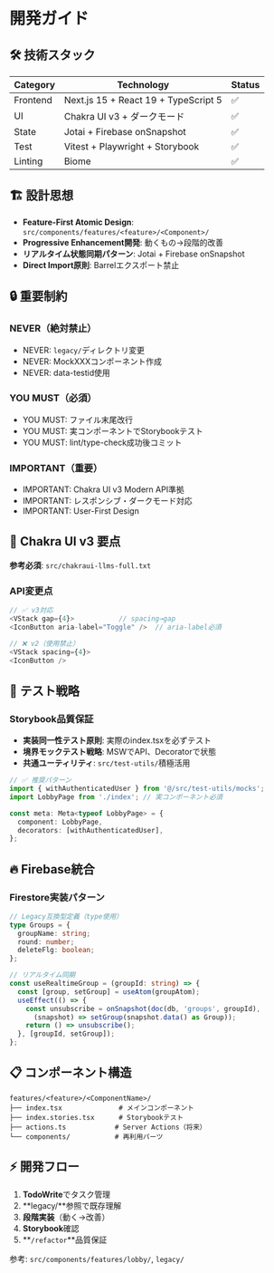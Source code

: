 # 開発ガイド

## 🛠 技術スタック
| Category | Technology | Status |
|----------|------------|--------|
| Frontend | Next.js 15 + React 19 + TypeScript 5 | ✅ |
| UI | Chakra UI v3 + ダークモード | ✅ |
| State | Jotai + Firebase onSnapshot | ✅ |
| Test | Vitest + Playwright + Storybook | ✅ |
| Linting | Biome | ✅ |

## 🏗 設計思想
- **Feature-First Atomic Design**: `src/components/features/<feature>/<Component>/`
- **Progressive Enhancement開発**: 動くもの→段階的改善
- **リアルタイム状態同期パターン**: Jotai + Firebase onSnapshot
- **Direct Import原則**: Barrelエクスポート禁止

## 🔒 重要制約

### NEVER（絶対禁止）
- NEVER: `legacy/`ディレクトリ変更
- NEVER: MockXXXコンポーネント作成  
- NEVER: data-testid使用

### YOU MUST（必須）
- YOU MUST: ファイル末尾改行
- YOU MUST: 実コンポーネントでStorybookテスト
- YOU MUST: lint/type-check成功後コミット

### IMPORTANT（重要）
- IMPORTANT: Chakra UI v3 Modern API準拠
- IMPORTANT: レスポンシブ・ダークモード対応
- IMPORTANT: User-First Design

## 🎨 Chakra UI v3 要点
**参考必須**: `src/chakraui-llms-full.txt`

### API変更点
```typescript
// ✅ v3対応
<VStack gap={4}>           // spacing→gap
<IconButton aria-label="Toggle" />  // aria-label必須

// ❌ v2（使用禁止）
<VStack spacing={4}>
<IconButton />
```

## 🧪 テスト戦略
### Storybook品質保証
- **実装同一性テスト原則**: 実際のindex.tsxを必ずテスト
- **境界モックテスト戦略**: MSWでAPI、Decoratorで状態
- **共通ユーティリティ**: `src/test-utils/`積極活用

```typescript
// ✅ 推奨パターン
import { withAuthenticatedUser } from '@/src/test-utils/mocks';
import LobbyPage from './index'; // 実コンポーネント必須

const meta: Meta<typeof LobbyPage> = {
  component: LobbyPage,
  decorators: [withAuthenticatedUser],
};
```

## 🔥 Firebase統合
### Firestore実装パターン
```typescript
// Legacy互換型定義（type使用）
type Groups = {
  groupName: string;
  round: number;
  deleteFlg: boolean;
};

// リアルタイム同期
const useRealtimeGroup = (groupId: string) => {
  const [group, setGroup] = useAtom(groupAtom);
  useEffect(() => {
    const unsubscribe = onSnapshot(doc(db, 'groups', groupId), 
      (snapshot) => setGroup(snapshot.data() as Group));
    return () => unsubscribe();
  }, [groupId, setGroup]);
};
```

## 📋 コンポーネント構造
```
features/<feature>/<ComponentName>/
├── index.tsx              # メインコンポーネント
├── index.stories.tsx      # Storybookテスト
├── actions.ts            # Server Actions（将来）
└── components/           # 再利用パーツ
```

## ⚡ 開発フロー
1. **TodoWrite**でタスク管理
2. **legacy/**参照で既存理解
3. **段階実装**（動く→改善）
4. **Storybook**確認
5. **`/refactor`**品質保証

参考: `src/components/features/lobby/`, `legacy/`